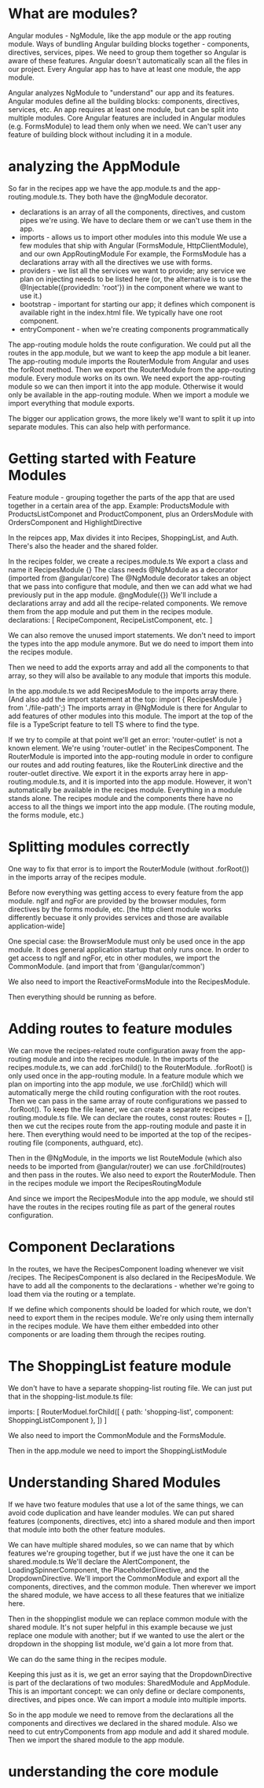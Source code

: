 # What are modules?
Angular modules - NgModule, like the app module or the app routing module.
Ways of bundling Angular building blocks together - components, directives, services, pipes.
We need to group them together so Angular is aware of these features. Angular doesn't automatically scan all the files in our project.
Every Angular app has to have at least one module, the app module.

Angular analyzes NgModule to "understand" our app and its features.
Angular modules define all the building blocks: components, directives, services, etc.
An app requires at least one module, but can be split into multiple modules.
Core Angular features are included in Angular modules (e.g. FormsModule) to lead them only when we need.
We can't user any feature of building block without including it in a module.

# analyzing the AppModule
So far in the recipes app we have the app.module.ts and the app-routing.module.ts. They both have the @ngModule decorator.

- declarations is an array of all the components, directives, and custom pipes we're using. We have to declare them or we can't use them in the app.
- imports - allows us to import other modules into this module
We use a few modules that ship with Angular (FormsModule, HttpClientModule), and our own AppRoutingModule
For example, the FormsModule has a declarations array with all the directives we use with forms. 
- providers - we list all the services we want to provide; any service we plan on injecting needs to be listed here (or, the alternative is to use the @Injectable({providedIn: 'root'}) in the component where we want to use it.)
- bootstrap - important for starting our app; it defines which component is available right in the index.html file. We typically have one root component.
- entryComponent - when we're creating components programmatically

The app-routing module holds the route configuration. We could put all the routes in the app.module, but we want to keep the app module a bit leaner. 
The app-routing module imports the RouterModule from Angular and uses the forRoot method. Then we export the RouterModule from the app-routing module.
Every module works on its own.
We need export the app-routing module so we can then import it into the app module. Otherwise it would only be available in the app-routing module.
When we import a module we import everything that module exports.

The bigger our application grows, the more likely we'll want to split it up into separate modules. This can also help with performance. 

# Getting started with Feature Modules
Feature module - grouping together the parts of the app that are used together in a certain area of the app.
Example: ProductsModule with ProductsListComponet and ProductComponent, plus an OrdersModule with OrdersComponent and HighlightDirective

In the reipces app, Max divides it into Recipes, ShoppingList, and Auth.
There's also the header and the shared folder.

In the recipes folder, we create a recipes.module.ts
We export a class and name it RecipesModule {}
The class needs @NgModule as a decorator (imported from @angular/core)
The @NgModule decorator takes an object that we pass into configure that module, and then we can add what we had previously put in the app module.
@ngModule({})
We'll include a declarations array and add all the recipe-related components. 
We remove them from the app module and put them in the recipes module.
declarations: [
    RecipeComponent,
    RecipeListComponent, etc.
]

We can also remove the unused import statements. We don't need to import the types into the app module anymore. But we do need to import them into the recipes module.

Then we need to add the exports array and add all the components to that array, so they will also be available to any module that imports this module.

In the app.module.ts we add RecipesModule to the imports array there. (And also add the import statement at the top: import { RecipesModule } from './file-path';)
The imports array in @NgModule is there for Angular to add features of other modules into this module. The import at the top of the file is a TypeScript feature to tell TS where to find the type.

If we try to compile at that point we'll get an error: 'router-outlet' is not a known element. We're using 'router-outlet' in the RecipesComponent.
The RouterModule is imported into the app-routing module in order to configure our routes and add routing features, like the RouterLink directive and the router-outlet directive.
We export it in the exports array here in app-routing.module.ts, and it is imported into the app module. However, it won't automatically be available in the recipes module.
Everything in a module stands alone.
The recipes module and the components there have no access to all the things we import into the app module. (The routing module, the forms module, etc.)

# Splitting modules correctly
One way to fix that error is to import the RouterModule (without .forRoot()) in the imports array of the recipes module.

Before now everything was getting access to every feature from the app module. 
ngIf and ngFor are provided by the browser modules, form directives by the forms module, etc.
[the http client module works differently becuase it only provides services and those are available application-wide]

One special case: the BrowserModule must only be used once in the app module. It does general application startup that only runs once.
In order to get access to ngIf and ngFor, etc in other modules, we import the CommonModule. (and import that from '@angular/common')

We also need to import the ReactiveFormsModule into the RecipesModule.

Then everything should be running as before.

# Adding routes to feature modules
We can move the recipes-related route configuration away from the app-routing module and into the recipes module.
In the imports of the recipes.module.ts, we can add .forChild() to the RouterModule.
.forRoot() is only used once in the app-routing module.
In a feature module which we plan on importing into the app module, we use .forChild() which will automatically merge the child routing configuration with the root routes. Then we can pass in the same array of route configurations we passed to .forRoot().
To keep the file leaner, we can create a separate recipes-routing.module.ts file.
We can declare the routes, const routes: Routes = [], then we cut the recipes route from the app-routing module and paste it in here. Then everything would need to be imported at the top of the recipes-routing file (components, authguard, etc).

Then in the @NgModule, in the imports we list RouteModule (which also needs to be imported from @angular/router) we can use .forChild(routes) and then pass in the routes.
We also need to export the RouterModule. 
Then in the recipes module we import the RecipesRoutingModule

And since we import the RecipesModule into the app module, we should stil have the routes in the recipes routing file as part of the general routes configuration.

# Component Declarations
In the routes, we have the RecipesComponent loading whenever we visit /recipes.
The RecipesComponent is also declared in the RecipesModule.
We have to add all the components to the declarations - whether we're going to load them via the routing or a template.

If we define which components should be loaded for which route, we don't need to export them in the recipes module. We're only using them internally in the recipes module. We have them either embedded into other components or are loading them through the recipes routing.

# The ShoppingList feature module
We don't have to have a separate shopping-list routing file. We can just put that in the shopping-list.module.ts file:

imports: [
    RouterModuel.forChild([
        { path: 'shopping-list', component: ShoppingListComponent },
    ])
]

We also need to import the CommonModule and the FormsModule.

Then in the app.module we need to import the ShoppingListModule

# Understanding Shared Modules
If we have two feature modules that use a lot of the same things, we can avoid code duplication and have leander modules.
We can put shared features (components, directives, etc) into a shared module and then import that module into both the other feature modules.

We can have multiple shared modules, so we can name that by which features we're grouping together, but if we just have the one it can be shared.module.ts
We'll declare the AlertComponent, the LoadingSpinnerComponent, the PlaceholderDirective, and the DropdownDirective.
We'll import the CommonModule and export all the components, directives, and the common module.
Then wherever we import the shared module, we have access to all these features that we initialize here.

Then in the shoppinglist module we can replace common module with the shared module.
It's not super helpful in this example because we just replace one module with another; but if we wanted to use the alert or the dropdown in the shopping list module, we'd gain a lot more from that.

We can do the same thing in the recipes module.

Keeping this just as it is, we get an error saying that the DropdownDirective is part of the declarations of two modules: SharedModule and AppModule.
This is an important concept: we can only define or declare components, directives, and pipes once. We can import a module into multiple imports. 

So in the app module we need to remove from the declarations all the components and directives we declared in the shared module.
Also we need to cut entryComponents from app module and add it shared module.
Then we import the shared module to the app module.

# understanding the core module
